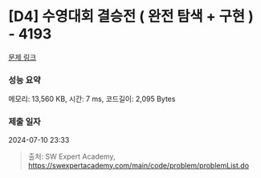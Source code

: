 # [D4] 수영대회 결승전 ( 완전 탐색 + 구현 ) - 4193 

[문제 링크](https://swexpertacademy.com/main/code/problem/problemDetail.do?contestProbId=AWKaG6_6AGQDFARV) 

### 성능 요약

메모리: 13,560 KB, 시간: 7 ms, 코드길이: 2,095 Bytes

### 제출 일자

2024-07-10 23:33



> 출처: SW Expert Academy, https://swexpertacademy.com/main/code/problem/problemList.do